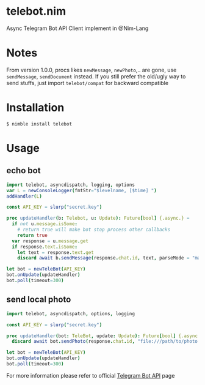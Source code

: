 # telebot.nim
Async Telegram Bot API Client implement in @Nim-Lang

Notes
=====
From version 1.0.0, procs likes `newMessage`, `newPhoto`,.. are gone, use `sendMessage`, `sendDocument` instead.
If you still prefer the old/ugly way to send stuffs, just import `telebot/compat` for backward compatible

Installation
============
```
$ nimble install telebot
```

Usage
=====

## echo bot
```nim
import telebot, asyncdispatch, logging, options
var L = newConsoleLogger(fmtStr="$levelname, [$time] ")
addHandler(L)

const API_KEY = slurp("secret.key")

proc updateHandler(b: Telebot, u: Update): Future[bool] {.async.} =
  if not u.message.isSome:
    # return true will make bot stop process other callbacks
    return true
  var response = u.message.get
  if response.text.isSome:
    let text = response.text.get
    discard await b.sendMessage(response.chat.id, text, parseMode = "markdown", disableNotification = true, replyToMessageId = response.messageId)

let bot = newTeleBot(API_KEY)
bot.onUpdate(updateHandler)
bot.poll(timeout=300)

```

## send local photo
```nim
import telebot, asyncdispatch, options, logging

const API_KEY = slurp("secret.key")

proc updateHandler(bot: TeleBot, update: Update): Future[bool] {.async.} =
  discard await bot.sendPhoto(response.chat.id, "file:///path/to/photo.jpg")

let bot = newTeleBot(API_KEY)
bot.onUpdate(updateHandler)
bot.poll(timeout=300)
```
For more information please refer to official [Telegram Bot API](https://core.telegram.org/bots/api) page
